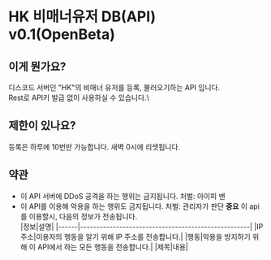 # HK 비매너유저 DB(API) v0.1(OpenBeta)
## 이게 뭔가요?
디스코드 서버인 "HK"의 비매너 유저를 등록, 불러오기하는 API 입니다.\
Rest로 API키 발급 없이 사용하실 수 있습니다.\
## 제한이 있나요?
등록은 하루에 10번만 가능합니다. 새벽 0시에 리셋됩니다.
## 약관
- 이 API 서버에 DDoS 공격을 하는 행위는 금지됩니다. 처벌: 아이피 밴
- 이 API를 이용해 악용을 하는 행위도 금지됩니다. 처벌: 관리자가 판단
**중요**
이 api를 이용할시, 다음의 정보가 전송됩니다.\
|정보|설명|
|------|----------------------------------------------------|
|IP 주소|이용자의 행동을 알기 위해 IP 주소를 전송합니다.|
|행동|악용을 방지하기 위해 이 API에서 하는 모든 행동을 전송합니다.|
|제목|내용|
